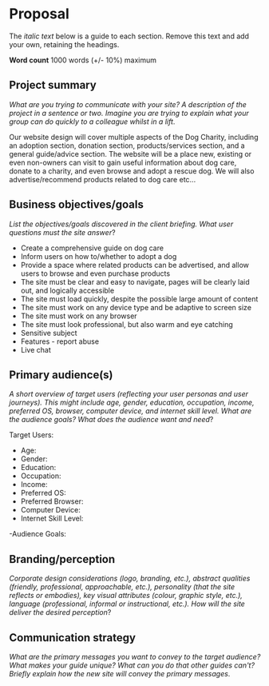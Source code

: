 # Proposal

The _italic text_ below is a guide to each section. Remove this text and add your own, retaining the headings.

**Word count** 1000 words (+/- 10%) maximum

## Project summary

_What are you trying to communicate with your site? A description of the project in a sentence or two. Imagine you are trying to explain what your group can do quickly to a colleague whilst in a lift_.

Our website design will cover multiple aspects of the Dog Charity, including an adoption section, donation section, products/services section, and a general guide/advice section. The website will be a place new, existing or even non-owners can visit to gain useful information about dog care, donate to a charity, and even browse and adopt a rescue dog. We will also advertise/recommend products related to dog care etc...

## Business objectives/goals

_List the objectives/goals discovered in the client briefing. What user questions must the site answer_?

- Create a comprehensive guide on dog care
- Inform users on how to/whether to adopt a dog
- Provide a space where related products can be advertised, and allow users to browse and even purchase products
- The site must be clear and easy to navigate, pages will be clearly laid out, and logically accessible
- The site must load quickly, despite the possible large amount of content
- The site must work on any device type and be adaptive to screen size
- The site must work on any browser
- The site must look professional, but also warm and eye catching
- Sensitive subject
- Features - report abuse
- Live chat


## Primary audience(s)

_A short overview of target users (reflecting your user personas and user journeys). This might include age, gender, education, occupation, income, preferred OS, browser, computer device, and internet skill level. What are the audience goals? What does the audience want and need_?

Target Users:
- Age:
- Gender:
- Education:
- Occupation:
- Income:
- Preferred OS:
- Preferred Browser:
- Computer Device:
- Internet Skill Level:

-Audience Goals:



## Branding/perception

_Corporate design considerations (logo, branding, etc.), abstract qualities (friendly, professional, approachable, etc.), personality (that the site reflects or embodies), key visual attributes (colour, graphic style, etc.), language (professional, informal or instructional, etc.). How will the site deliver the desired perception_?

## Communication strategy

_What are the primary messages you want to convey to the target audience? What makes your guide unique? What can you do that other guides can&#39;t? Briefly explain how the new site will convey the primary messages_.
